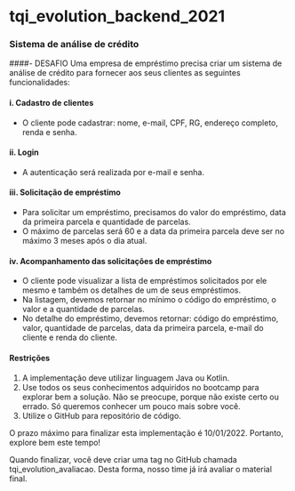 # tqi_evolution_backend_2021
### Sistema de análise de crédito
####- DESAFIO
Uma empresa de empréstimo precisa criar um sistema de análise de crédito para fornecer aos seus clientes as seguintes funcionalidades:

#### i. Cadastro de clientes
- O cliente pode cadastrar: nome, e-mail, CPF, RG, endereço completo, renda e senha.
    
#### ii. Login
- A autenticação será realizada por e-mail e senha.
    
#### iii. Solicitação de empréstimo
- Para solicitar um empréstimo, precisamos do valor do empréstimo, data da primeira parcela e quantidade de parcelas.
- O máximo de parcelas será 60 e a data da primeira parcela deve ser no máximo 3 meses após o dia atual.
    
#### iv. Acompanhamento das solicitações de empréstimo
  - O cliente pode visualizar a lista de empréstimos solicitados por ele mesmo e também os detalhes de um de seus empréstimos.
  - Na listagem, devemos retornar no mínimo o código do empréstimo, o valor e a quantidade de parcelas.
  - No detalhe do empréstimo, devemos retornar: código do empréstimo, valor, quantidade de parcelas, data da primeira parcela, e-mail do cliente e renda do cliente.

#### Restrições

1. A implementação deve utilizar linguagem Java ou Kotlin.
2. Use todos os seus conhecimentos adquiridos no bootcamp para explorar bem a solução. Não se preocupe, porque não existe certo ou errado. Só queremos conhecer um pouco mais sobre você.
3. Utilize o GitHub para repositório de código.

O prazo máximo para finalizar esta implementação é 10/01/2022. Portanto, explore bem este tempo!

Quando finalizar, você deve criar uma tag no GitHub chamada tqi_evolution_avaliacao. Desta forma, nosso time já irá avaliar o material final.
